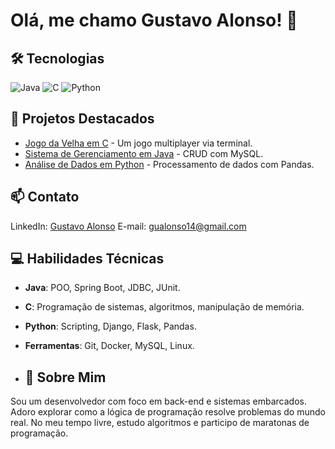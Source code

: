 # Olá, me chamo Gustavo Alonso! 👋

## 🛠️ Tecnologias
![Java](https://img.shields.io/badge/Java-ED8B00?style=for-the-badge&logo=openjdk&logoColor=white)
![C](https://img.shields.io/badge/C-00599C?style=for-the-badge&logo=c&logoColor=white)
![Python](https://img.shields.io/badge/Python-3776AB?style=for-the-badge&logo=python&logoColor=white)

## 🚀 Projetos Destacados
- [Jogo da Velha em C](https://github.com/seu-user/jogo-da-velha-c) - Um jogo multiplayer via terminal.
- [Sistema de Gerenciamento em Java](https://github.com/seu-user/sistema-gerenciamento-java) - CRUD com MySQL.
- [Análise de Dados em Python](https://github.com/seu-user/analise-dados-python) - Processamento de dados com Pandas.

## 📫 Contato
LinkedIn: [Gustavo Alonso]([https://linkedin.com/in/seu-user](https://www.linkedin.com/in/gustavo-alonso-938051209/))  
E-mail: gualonso14@gmail.com

## 💻 Habilidades Técnicas
- **Java**: POO, Spring Boot, JDBC, JUnit.
- **C**: Programação de sistemas, algoritmos, manipulação de memória.
- **Python**: Scripting, Django, Flask, Pandas.
- **Ferramentas**: Git, Docker, MySQL, Linux.

- ## 📌 Sobre Mim
Sou um desenvolvedor com foco em back-end e sistemas embarcados. Adoro explorar como a lógica de programação resolve problemas do mundo real. No meu tempo livre, estudo algoritmos e participo de maratonas de programação.
